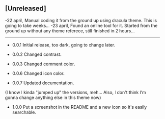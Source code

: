 ## [Unreleased]

-22 april, Manual coding it from the ground up using dracula theme. This is going to take weeks...
-23 april, Found an online tool for it. Started from the ground up without any theme referece, still finished in 2 hours...



---

- 0.0.1 Initial release, too dark, going to change later.

- 0.0.2 Changed contrast.

- 0.0.3 Changed comment color.

- 0.0.6 Changed icon color.

- 0.0.7 Updated documentation.


(I know I kinda "jumped up" the versions, meh... Also, I don't think I'm gonna change anything else in this theme now)
- 1.0.0 Put a screenshot in the README and a new icon so it's easily searchable.